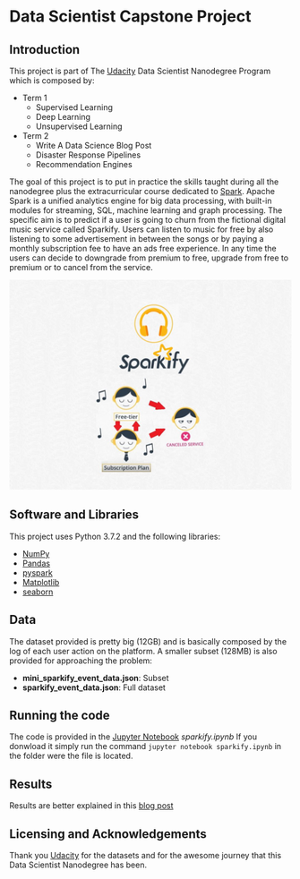 # Data Scientist Capstone Project

## Introduction

This project is part of The [Udacity](https://eu.udacity.com/) Data Scientist Nanodegree Program which is composed by:
* Term 1
    * Supervised Learning
    * Deep Learning
    * Unsupervised Learning
* Term 2
    * Write A Data Science Blog Post
    * Disaster Response Pipelines
    * Recommendation Engines

The goal of this project is to put in practice the skills taught during all the nanodegree plus the extracurricular course dedicated to [Spark](https://spark.apache.org/). Apache Spark is a unified analytics engine for big data processing, with built-in modules for streaming, SQL, machine learning and graph processing.
The specific aim is to predict if a user is going to churn from the fictional digital music service called Sparkify. Users can listen to music for free by also listening to some advertisement in between the songs or by paying a monthly subscription fee to have an ads free experience. In any time the users can decide to downgrade from premium to free, upgrade from free to premium or to cancel from the service.

![Home](images/sparkify.JPG)

## Software and Libraries
This project uses Python 3.7.2 and the following libraries:
* [NumPy](http://www.numpy.org/)
* [Pandas](http://pandas.pydata.org)
* [pyspark](https://spark.apache.org/docs/latest/api/python/index.html)
* [Matplotlib](http://matplotlib.org/)
* [seaborn](https://seaborn.pydata.org/)

## Data
The dataset provided is pretty big (12GB) and is basically composed by the log of each user action on the platform. A smaller subset (128MB) is also provided for approaching the problem:
* **mini_sparkify_event_data.json**: Subset
* **sparkify_event_data.json**: Full dataset

## Running the code

The code is provided in the [Jupyter Notebook](http://ipython.org/notebook.html) _sparkify.ipynb_
If you donwload it simply run the command `jupyter notebook sparkify.ipynb` in the folder were the file is located.

## Results

Results are better explained in this [blog post](https://medium.com/@simone.rigoni01)

## Licensing and Acknowledgements

Thank you [Udacity](https://eu.udacity.com/) for the datasets and for the awesome journey that this Data Scientist Nanodegree has been.
